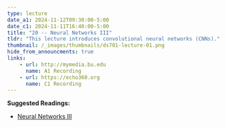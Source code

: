 ```yaml
---
type: lecture
date_a1: 2024-11-12T09:30:00-5:00
date_c1: 2024-11-11T16:40:00-5:00
title: "20 -- Neural Networks III"
tldr: "This lecture introduces convolutional neural networks (CNNs)."
thumbnail: /_images/thumbnails/ds701-lecture-01.png
hide_from_announcments: true
links: 
    - url: http://mymedia.bu.edu
      name: A1 Recording
    - url: https://echo360.org
      name: C1 Recording
---
```


**Suggested Readings:**
- [Neural Networks III](https://tools4ds.github.io/DS701-Course-Notes/25-NN-III-CNNs.html)

